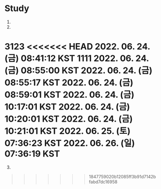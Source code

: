 # Study
1.
2.
3123
<<<<<<< HEAD
2022. 06. 24. (금) 08:41:12 KST
1111
2022. 06. 24. (금) 08:55:00 KST
2022. 06. 24. (금) 08:55:17 KST
2022. 06. 24. (금) 08:59:01 KST
2022. 06. 24. (금) 10:17:01 KST
2022. 06. 24. (금) 10:20:01 KST
2022. 06. 24. (금) 10:21:01 KST
2022. 06. 25. (토) 07:36:23 KST
2022. 06. 26. (일) 07:36:19 KST
=======
3.
>>>>>>> 1847759020b12085ff3b91d7142bfabd7dc16958
